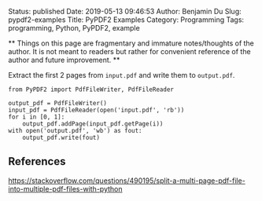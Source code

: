 Status: published
Date: 2019-05-13 09:46:53
Author: Benjamin Du
Slug: pypdf2-examples
Title: PyPDF2 Examples
Category: Programming
Tags: programming, Python, PyPDF2, example

**
Things on this page are fragmentary and immature notes/thoughts of the author.
It is not meant to readers but rather for convenient reference of the author and future improvement.
**

Extract the first 2 pages from `input.pdf` and write them to `output.pdf`.

    from PyPDF2 import PdfFileWriter, PdfFileReader

    output_pdf = PdfFileWriter()
    input_pdf = PdfFileReader(open('input.pdf', 'rb'))
    for i in [0, 1]:
        output_pdf.addPage(input_pdf.getPage(i))
    with open('output.pdf', 'wb') as fout:
        output_pdf.write(fout)


## References

https://stackoverflow.com/questions/490195/split-a-multi-page-pdf-file-into-multiple-pdf-files-with-python